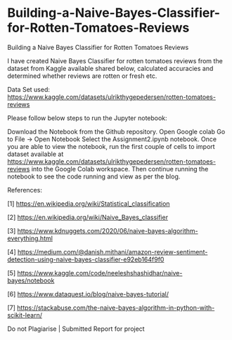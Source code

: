 # Building-a-Naive-Bayes-Classifier-for-Rotten-Tomatoes-Reviews
Building a Naive Bayes Classifier for Rotten Tomatoes Reviews

I have created Naive Bayes Classifier for rotten tomatoes reviews from the dataset from Kaggle available shared below, calculated accuracies and determined whether reviews are rotten or fresh etc.

Data Set used:
https://www.kaggle.com/datasets/ulrikthygepedersen/rotten-tomatoes-reviews 

Please follow below steps to run the Jupyter notebook:

Download the Notebook from the Github repository.
Open Google colab Go to File -> Open Notebook Select the Assignment2.ipynb notebook.
Once you are able to view the notebook, run the first couple of cells to import dataset available at https://www.kaggle.com/datasets/ulrikthygepedersen/rotten-tomatoes-reviews into the Google Colab workspace. Then continue running the notebook to see the code running and view as per the blog. 

References:

[1] https://en.wikipedia.org/wiki/Statistical_classification 

[2] https://en.wikipedia.org/wiki/Naive_Bayes_classifier 

[3] https://www.kdnuggets.com/2020/06/naive-bayes-algorithm-everything.html 

[4] https://medium.com/@danish.mithani/amazon-review-sentiment-detection-using-naive-bayes-classifier-e92eb164f9f0 

[5] https://www.kaggle.com/code/neeleshshashidhar/naive-bayes/notebook 

[6] https://www.dataquest.io/blog/naive-bayes-tutorial/ 

[7] https://stackabuse.com/the-naive-bayes-algorithm-in-python-with-scikit-learn/ 


Do not Plagiarise | Submitted Report for project
